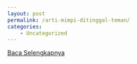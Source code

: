 ```yaml
---
layout: post
permalink: /arti-mimpi-ditinggal-teman/
categories:
    - Uncategorized
---
```


[Baca Selengkapnya](/10)